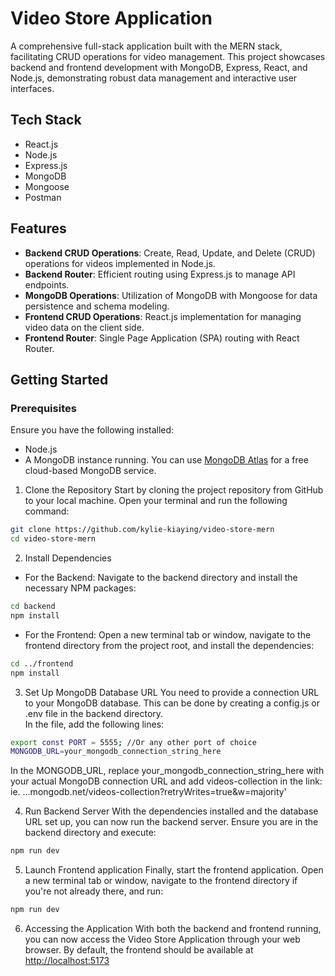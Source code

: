 # Video Store Application

A comprehensive full-stack application built with the MERN stack, facilitating CRUD operations for video management. This project showcases backend and frontend development with MongoDB, Express, React, and Node.js, demonstrating robust data management and interactive user interfaces.

## Tech Stack

- React.js
- Node.js
- Express.js
- MongoDB
- Mongoose
- Postman

## Features

- **Backend CRUD Operations**: Create, Read, Update, and Delete (CRUD) operations for videos implemented in Node.js.
- **Backend Router**: Efficient routing using Express.js to manage API endpoints.
- **MongoDB Operations**: Utilization of MongoDB with Mongoose for data persistence and schema modeling.
- **Frontend CRUD Operations**: React.js implementation for managing video data on the client side.
- **Frontend Router**: Single Page Application (SPA) routing with React Router.

## Getting Started

### Prerequisites

Ensure you have the following installed:
- Node.js
- A MongoDB instance running. You can use [MongoDB Atlas](https://www.mongodb.com/cloud/atlas) for a free cloud-based MongoDB service.

1. Clone the Repository
Start by cloning the project repository from GitHub to your local machine. Open your terminal and run the following command:

```bash
git clone https://github.com/kylie-kiaying/video-store-mern
cd video-store-mern
```

2. Install Dependencies

- For the Backend:
Navigate to the backend directory and install the necessary NPM packages:

```bash
cd backend
npm install
```

- For the Frontend:
Open a new terminal tab or window, navigate to the frontend directory from the project root, and install the dependencies:

```bash
cd ../frontend  
npm install
```


3. Set Up MongoDB Database URL
You need to provide a connection URL to your MongoDB database. This can be done by creating a config.js or .env file in the backend directory.  
In the file, add the following lines:

```bash
export const PORT = 5555; //Or any other port of choice
MONGODB_URL=your_mongodb_connection_string_here
```

In the MONGODB_URL, replace your_mongodb_connection_string_here with your actual MongoDB connection URL and add videos-collection in the link:  
ie.  ...mongodb.net/videos-collection?retryWrites=true&w=majority'

4. Run Backend Server
With the dependencies installed and the database URL set up, you can now run the backend server. Ensure you are in the backend directory and execute:

```bash
npm run dev
```

5. Launch Frontend application
Finally, start the frontend application. Open a new terminal tab or window, navigate to the frontend directory if you're not already there, and run:

```bash
npm run dev
```

6. Accessing the Application
With both the backend and frontend running, you can now access the Video Store Application through your web browser. By default, the frontend should be available at [http://localhost:5173](http://localhost:5173)